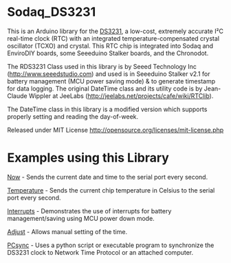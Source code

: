 # Sodaq_DS3231

This is an Arduino library for the [DS3231](https://www.maximintegrated.com/en/products/digital/real-time-clocks/DS3231.html), a low-cost, extremely accurate I²C real-time clock (RTC) with an integrated temperature-compensated crystal oscillator (TCXO) and crystal.  This RTC chip is integrated into Sodaq and EnviroDIY boards, some Seeeduino Stalker boards, and the Chronodot.

The RDS3231 Class used in this library is by Seeed Technology Inc (http://www.seeedstudio.com) and used is in Seeeduino Stalker v2.1 for battery management (MCU power saving mode) & to generate timestamp for data logging.  The original DateTime class and its utility code is by Jean-Claude Wippler at JeeLabs (http://jeelabs.net/projects/cafe/wiki/RTClib).

The DateTime class in this library is a modified version which supports properly setting and reading the day-of-week.

Released under MIT License http://opensource.org/licenses/mit-license.php

# Examples using this Library

[Now](https://github.com/SodaqMoja/Sodaq_DS3231/tree/master/examples/now) - Sends the current date and time to the serial port every second.

[Temperature](https://github.com/SodaqMoja/Sodaq_DS3231/tree/master/examples/temperature) - Sends the current chip temperature in Celsius to the serial port every second.

[Interrupts](https://github.com/SodaqMoja/Sodaq_DS3231/tree/master/examples/interrupts) - Demonstrates the use of interrupts for battery management/saving using MCU power down mode.

[Adjust](https://github.com/SodaqMoja/Sodaq_DS3231/tree/master/examples/adjust) - Allows manual setting of the time.

[PCsync](https://github.com/SodaqMoja/Sodaq_DS3231/tree/master/examples/PCsync) - Uses a python script or executable program to synchronize the DS3231 clock to Network Time Protocol or an attached computer.
